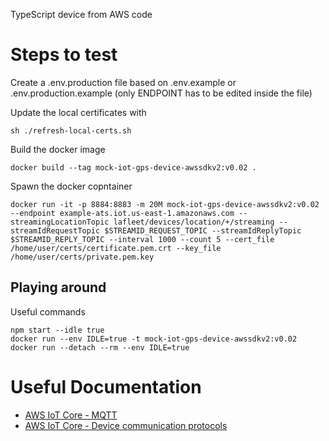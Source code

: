 TypeScript device from AWS code

# Steps to test

Create a .env.production file based on .env.example or .env.production.example (only ENDPOINT has to be edited inside the file)

Update the local certificates with
```
sh ./refresh-local-certs.sh
```

Build the docker image
```
docker build --tag mock-iot-gps-device-awssdkv2:v0.02 .
```

Spawn the docker copntainer
```
docker run -it -p 8884:8883 -m 20M mock-iot-gps-device-awssdkv2:v0.02 --endpoint example-ats.iot.us-east-1.amazonaws.com --streamingLocationTopic lafleet/devices/location/+/streaming --streamIdRequestTopic $STREAMID_REQUEST_TOPIC --streamIdReplyTopic $STREAMID_REPLY_TOPIC --interval 1000 --count 5 --cert_file /home/user/certs/certificate.pem.crt --key_file /home/user/certs/private.pem.key
```

## Playing around

Useful commands
```
npm start --idle true
docker run --env IDLE=true -t mock-iot-gps-device-awssdkv2:v0.02
docker run --detach --rm --env IDLE=true
```

# Useful Documentation

* [AWS IoT Core - MQTT](https://docs.aws.amazon.com/iot/latest/developerguide/mqtt.html)
* [AWS IoT Core - Device communication protocols](https://docs.aws.amazon.com/iot/latest/developerguide/protocols.html)
